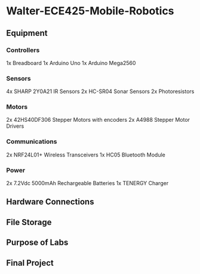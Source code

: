 # Walter-ECE425-Mobile-Robotics
## Equipment

### Controllers
1x Breadboard
1x Arduino Uno
1x Arduino Mega2560

### Sensors
4x SHARP 2Y0A21 IR Sensors
2x HC-SR04 Sonar Sensors
2x Photoresistors

### Motors
2x 42HS40DF306 Stepper Motors with encoders
2x A4988 Stepper Motor Drivers

### Communications
2x NRF24L01+ Wireless Transceivers
1x HC05 Bluetooth Module

### Power
2x 7.2Vdc 5000mAh Rechargeable Batteries
1x TENERGY Charger

## Hardware Connections

## File Storage

## Purpose of Labs

## Final Project
